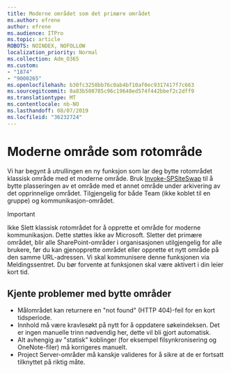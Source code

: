 ```yaml
---
title: Moderne området som det primære området
ms.author: efrene
author: efrene
ms.audience: ITPro
ms.topic: article
ROBOTS: NOINDEX, NOFOLLOW
localization_priority: Normal
ms.collection: Adm_O365
ms.custom:
- "1874"
- "9000265"
ms.openlocfilehash: b30fc3258bb76c0ab4bf10af0ec9317417f7c663
ms.sourcegitcommit: 8a83b508785c96c19648ed574f442bbef2c2dff9
ms.translationtype: MT
ms.contentlocale: nb-NO
ms.lasthandoff: 08/07/2019
ms.locfileid: "36232724"
---
```

# <a name="modern-site-as-root-site"></a>Moderne område som rotområde

Vi har begynt å utrullingen en ny funksjon som lar deg bytte rotområdet klassisk område med et moderne område. Bruk [Invoke-SPSiteSwap](https://docs.microsoft.com/powershell/module/sharepoint-online/invoke-spositeswap?view=sharepoint-ps) til å bytte plasseringen av et område med et annet område under arkivering av det opprinnelige området. Tilgjengelig for både Team (ikke koblet til en gruppe) og kommunikasjon-området. 

>[!Important]
> Ikke Slett klassisk rotområdet for å opprette et område for moderne kommunikasjon. Dette støttes ikke av Microsoft. Sletter det primære området, blir alle SharePoint-områder i organisasjonen utilgjengelig for alle brukere, før du kan gjenopprette området eller opprette et nytt område på den samme URL-adressen. Vi skal kommunisere denne funksjonen via Meldingssentret. Du bør forvente at funksjonen skal være aktivert i din leier kort tid.

## <a name="known-issues-with-swapping-sites"></a>Kjente problemer med bytte områder
- Målområdet kan returnere en "not found" (HTTP 404)-feil for en kort tidsperiode.
- Innhold må være kravlesøkt på nytt for å oppdatere søkeindeksen. Det er ingen manuelle trinn nødvendig her, dette vil bli gjort automatisk.
- Alt avhengig av "statisk" koblinger (for eksempel filsynkronisering og OneNote-filer) må korrigeres manuelt.
- Project Server-områder må kanskje valideres for å sikre at de er fortsatt tilknyttet på riktig måte. 
